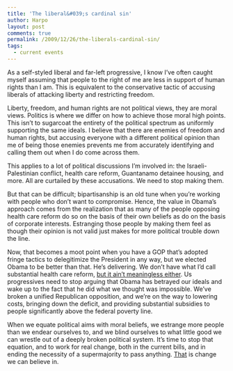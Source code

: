 ```yaml
---
title: 'The liberal&#039;s cardinal sin'
author: Harpo
layout: post
comments: true
permalink: /2009/12/26/the-liberals-cardinal-sin/
tags:
  - current events
---
```

As a self-styled liberal and far-left progressive, I know I&#8217;ve often caught myself assuming that people to the right of me are less in support of human rights than I am. This is equivalent to the conservative tactic of accusing liberals of attacking liberty and restricting freedom.

Liberty, freedom, and human rights are not political views, they are moral views. Politics is where we differ on how to achieve those moral high points. This isn&#8217;t to sugarcoat the entirety of the political spectrum as uniformly supporting the same ideals. I believe that there are enemies of freedom and human rights, but accusing everyone with a different political opinion than me of being those enemies prevents me from accurately identifying and calling them out when I do come across them.

This applies to a lot of political discussions I&#8217;m involved in: the Israeli-Palestinian conflict, health care reform, Guantanamo detainee housing, and more. All are curtailed by these accusations. We need to stop making them.

But that can be difficult; bipartisanship is an old tune when you&#8217;re working with people who don&#8217;t want to compromise. Hence, the value in Obama&#8217;s approach comes from the realization that as many of the people opposing health care reform do so on the basis of their own beliefs as do on the basis of corporate interests. Estranging those people by making them feel as though their opinion is not valid just makes for more political trouble down the line.

Now, that becomes a moot point when you have a GOP that&#8217;s adopted fringe tactics to delegitimize the President in any way, but we elected Obama to be better than that. He&#8217;s delivering. We don&#8217;t have what I&#8217;d call substantial health care reform, <a href="http://www.nytimes.com/2009/12/25/opinion/25krugman.html?em" target="_blank">but it ain&#8217;t meaningless either</a>. Us progressives need to stop arguing that Obama has betrayed our ideals and wake up to the fact that he did what we thought was impossible. We&#8217;ve broken a unified Republican opposition, and we&#8217;re on the way to lowering costs, bringing down the deficit, and providing substantial subsidies to people significantly above the federal poverty line.

When we equate political aims with moral beliefs, we estrange more people than we endear ourselves to, and we blind ourselves to what little good we can wrestle out of a deeply broken political system. It&#8217;s time to stop that equation, and to work for real change, both in the current bills, and in ending the necessity of a supermajority to pass anything. <span style="text-decoration: underline;">That</span> is change we can believe in.